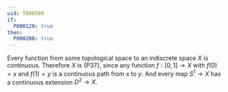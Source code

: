 ```yaml
---
uid: T000589
if:
  P000129: true
then:
  P000200: true
---
```


Every function from some topological space to an indiscrete space $X$ is continuous.
Therefore $X$ is {P37}, since any function $f:[0,1]\to X$ with $f(0)=x$ and $f(1)=y$ is a continuous path from $x$ to $y$.
And every map $S^1 \to X$ has a continuous extension $D^2 \to X$.
